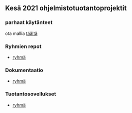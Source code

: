 ## Kesä 2021 ohjelmistotuotantoprojektit

### parhaat käytänteet

ota mallia [täältä](https://github.com/ohtu-ohjaajat/OhTuHistory/blob/master/reference.md)

### Ryhmien repot

- [ryhmä](https://github.com/repo)


### Dokumentaatio

- [ryhmä](https://github.com/repo)


### Tuotantosovellukset

- [ryhmä](https://github.com/repo)
